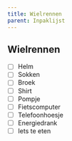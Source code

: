 ```yaml
---
title: Wielrennen
parent: Inpaklijst
---
```

## Wielrennen


- [ ] Helm
- [ ] Sokken
- [ ] Broek
- [ ] Shirt
- [ ] Pompje
- [ ] Fietscomputer
- [ ] Telefoonhoesje
- [ ] Energiedrank
- [ ] Iets te eten
